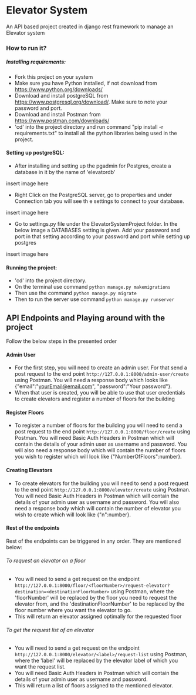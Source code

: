 # Elevator System 
An API based project created in django rest framework to manage an Elevator system


###  How to run it?

##### Installing requirements:
- Fork this project on your system
- Make sure you have Python installed, if not download from https://www.python.org/downloads/
- Download and install postgreSQL from https://www.postgresql.org/download/. Make sure to note your password and port.
- Download and install Postman from https://www.postman.com/downloads/
- 'cd' into the project directory and run command "pip install -r requirements.txt" to install all the python libraries being used in the project.

#### Setting up postgreSQL:
- After installing and setting up the pgadmin for Postgres, create a database in it by the name of 'elevatordb' 

insert image here

- Right Click on the PostgreSQL server, go to properties and under Connection tab you will see th e settings to connect to your database.

insert image here

- Go to settings.py file under the ElevatorSystemProject folder. In the below image a DATABASES setting is given. Add your password and port in that setting according to your password and port while setting up postgres

insert image here

#### Running the project:
- 'cd' into the project directory.
- On the terminal use command ```python manage.py makemigrations```
- Then use the command ```python manage.py migrate```
- Then to run the server use command ```python manage.py runserver```

## API Endpoints and Playing around with the project
Follow the below steps in the presented order

#### Admin User
- For the first step, you will need to create an admin user. For that send a post request to the end point ```http://127.0.0.1:8000/admin-user/create``` using Postman. You will need a response body which looks like {"email":"yourEmail@email.com", "password":"Your password"}.
- When that user is created, you will be able to use that user credentials to create elevators and register a number of floors for the building

#### Register Floors
- To register a number of floors for the building you will need to send a post request to the end point ```http://127.0.0.1:8000/floor/create``` using Postman. You will need Basic Auth Headers in Postman which will contain the details of your admin user as username and password. You will also need a response body which will contain the number of floors you wish to register which will look like {"NumberOfFloors":number}.

#### Creating Elevators
- To create elevators for the building you will need to send a post request to the end point ```http://127.0.0.1:8000/elevator/create``` using Postman. You will need Basic Auth Headers in Postman which will contain the details of your admin user as username and password. You will also need a response body which will contain the number of elevator you wish to create which will look like {"n":number}.

#### Rest of the endpoints
Rest of the endpoints can be triggered in any order. They are mentioned below:

###### To request an elevator on a floor
- You will need to send a get request on the endpoint ```http://127.0.0.1:8000/floor/<floorNumber>/request-elevator?destination=<destinationFloorNumber>``` using Postman, where the 'floorNumber' will be replaced by the floor you need to request the elevator from, and the 'destinationFloorNumber' to be replaced by the floor number where you want the elevator to go.
- This will return an elevator assigned optimally for the requested floor

###### To get the request list of an elevator
- You will need to send a get request on the endpoint ```http://127.0.0.1:8000/elevator/<label>/request-list``` using Postman, where the 'label' will be replaced by the elevator label of which you want the request list.
- You will need Basic Auth Headers in Postman which will contain the details of your admin user as username and password.
- This will return a list of floors assigned to the mentioned elevator.